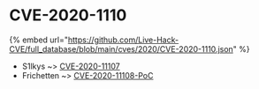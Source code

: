 # CVE-2020-1110
{% embed url="https://github.com/Live-Hack-CVE/full_database/blob/main/cves/2020/CVE-2020-1110.json" %}

* S1lkys ~> [CVE-2020-11107](https://www.alice-snow.ru/2020/database/cve-2020-1110/cve-2020-11107-s1lkys)
* Frichetten ~> [CVE-2020-11108-PoC](https://www.alice-snow.ru/2020/database/cve-2020-1110/cve-2020-11108-poc-frichetten)